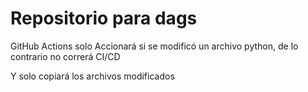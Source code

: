 # Repositorio para dags

GitHub Actions solo Accionará si se modificó un archivo python, de lo contrario no correrá CI/CD

Y solo copiará los archivos modificados